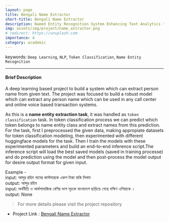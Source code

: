 ```yaml
---
layout: page
title: Bengali Name Extractor
short-title: Bengali Name Extractor
description: Named Entity Recognition System Enhancing Text Analytics through AI-Driven Extraction
img: assets/img/project/name_extractor.png
# redirect: https://unsplash.com
importance: 4
category: academic
---
```


keywords: `Deep Learning`, `NLP`, `Token Classification`, `Name Entity Recognition`

---

#### Brief Description

A deep learning based project to build a system which can extract person name from given text. The project was focused to build a robust model which can extract any person name which can be used in any call center and online voice based transaction systems.

As this is a **name entity extraction task**, it was handled as `token classification` task. In token classification process we can predict which token belongs to name entity class and extract names from this prediction. For the task, first I preprocessed the given data, making appropiate datasets for token classification modeling, then experimented with different huggingface models for the task. Then I train the models with these experimented parameters and build an end-to-end inference script.The inference script will load the best saved models (saved in training processe) and do prediction using the model and then post-process the model output for desire output format for given input.<br>

Example -<br>
input: আব্দুর রহিম নামের কাস্টমারকে একশ টাকা বাকি দিলাম<br>
output: আব্দুর রহিম<br>
input: অর্থনীতি ও আর্থসামাজিক বেশির ভাগ সূচকে বাংলাদেশ ছাড়িয়ে গেছে দক্ষিণ এশিয়াকে ।<br>
output: None<br>


> For more details please visit the project repository <br>

- Project Link : [Bengali Name Extractor](https://github.com/VirusProton/Bengali-Person-Name-Extractor)